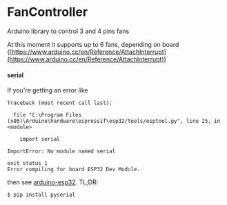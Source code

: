 # FanController
Arduino library to control 3 and 4 pins fans

At this moment it supports up to 6 fans, depending on board ([https://www.arduino.cc/en/Reference/AttachInterrupt](https://www.arduino.cc/en/Reference/AttachInterrupt))

#### serial
If you're getting an error like
```
Traceback (most recent call last):

  File "C:\Program Files (x86)\Arduino\hardware\espressif\esp32/tools/esptool.py", line 25, in <module>

    import serial

ImportError: No module named serial

exit status 1
Error compiling for board ESP32 Dev Module.
```
then see [arduino-esp32](https://github.com/espressif/arduino-esp32/issues/13). TL;DR:

```$ pip install pyserial```